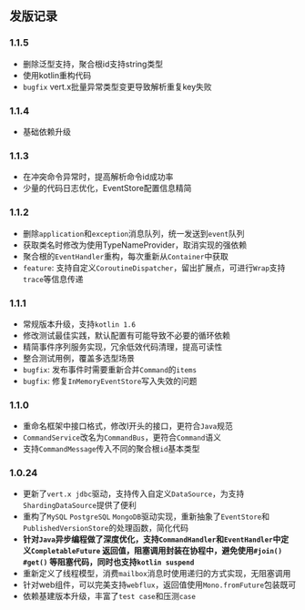 ## 发版记录

### 1.1.5

- 删除泛型支持，聚合根id支持string类型
- 使用kotlin重构代码
- `bugfix` vert.x批量异常类型变更导致解析重复key失败

### 1.1.4

- 基础依赖升级

### 1.1.3

- 在冲突命令异常时，提高解析命令id成功率
- 少量的代码日志优化，EventStore配置信息精简

### 1.1.2

- 删除`application`和`exception`消息队列，统一发送到`event`队列
- 获取类名时修改为使用TypeNameProvider，取消实现的强依赖
- 聚合根的`EventHandler`重构，每次重新从`Container`中获取
- `feature`: 支持自定义`CoroutineDispatcher`，留出扩展点，可进行`Wrap`支持`trace`等信息传递

### 1.1.1

- 常规版本升级，支持`kotlin 1.6`
- 修改测试最佳实践，默认配置有可能导致不必要的循环依赖
- 精简事件序列服务实现，冗余低效代码清理，提高可读性
- 整合测试用例，覆盖多选型场景
- `bugfix`: 发布事件时需要重新合并`Command`的`items`
- `bugfix`: 修复`InMemoryEventStore`写入失效的问题

### 1.1.0

- 重命名框架中接口格式，修改I开头的接口，更符合`Java`规范
- `CommandService`改名为`CommandBus`，更符合`Command`语义
- 支持`CommandMessage`传入不同的聚合根`id`基本类型

### 1.0.24

- 更新了`vert.x jdbc`驱动，支持传入自定义`DataSource`，为支持`ShardingDataSource`提供了便利
- 重构了`MySQL` `PostgreSQL` `MongoDB`驱动实现，重新抽象了`EventStore`和`PublishedVersionStore`的处理函数，简化代码
- **针对`Java`异步编程做了深度优化，支持`CommandHandler`和`EventHandler`中定义`CompletableFuture`
  返回值，阻塞调用封装在协程中，避免使用`#join() #get()`
  等阻塞代码，同时也支持`kotlin suspend`**
- 重新定义了线程模型，消费`mailbox`消息时使用递归的方式实现，无阻塞调用
- 针对web组件，可以完美支持`webflux`，返回值使用`Mono.fromFuture`包装既可
- 依赖基建版本升级，丰富了`test case`和压测`case`
